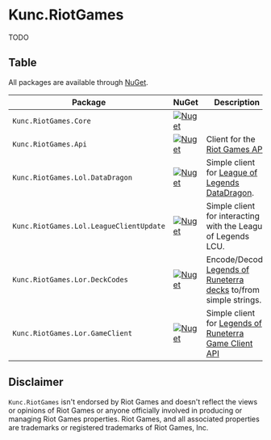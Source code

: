 # Kunc.RiotGames

TODO

## Table 
All packages are available through [NuGet](https://www.nuget.org/packages?q=Kunc.RiotGames.).

Package                                |NuGet| Description
---------------------------------------|-----|------------
`Kunc.RiotGames.Core`                  | [![Nuget](https://img.shields.io/nuget/v/Kunc.RiotGames.Core?logo=NuGet&logoColor=blue&style=flat-square)](https://www.nuget.org/packages/Kunc.RiotGames.Core) | 
`Kunc.RiotGames.Api`                   | [![Nuget](https://img.shields.io/nuget/v/Kunc.RiotGames.Api?logo=NuGet&logoColor=blue&style=flat-square)](https://www.nuget.org/packages/Kunc.RiotGames.Api) | Client for the [Riot Games API](https://developer.riotgames.com/apis).
`Kunc.RiotGames.Lol.DataDragon`        | [![Nuget](https://img.shields.io/nuget/v/Kunc.RiotGames.Lol.DataDragon?logo=NuGet&logoColor=blue&style=flat-square)](https://www.nuget.org/packages/Kunc.RiotGames.Lol.DataDragon) |Simple client for [League of Legends DataDragon](https://developer.riotgames.com/docs/lol#data-dragon).
`Kunc.RiotGames.Lol.LeagueClientUpdate`| [![Nuget](https://img.shields.io/nuget/v/Kunc.RiotGames.Lol.LeagueClientUpdate?logo=NuGet&logoColor=blue&style=flat-square)](https://www.nuget.org/packages/Kunc.RiotGames.Lol.LeagueClientUpdate) |Simple client for interacting with the League of Legends LCU.|
`Kunc.RiotGames.Lor.DeckCodes`         | [![Nuget](https://img.shields.io/nuget/v/Kunc.RiotGames.Lor.DeckCodes?logo=NuGet&logoColor=blue&style=flat-square)](https://www.nuget.org/packages/Kunc.RiotGames.Lor.DeckCodes) | Encode/Decode [Legends of Runeterra decks](https://developer.riotgames.com/docs/lor#deck-codes) to/from simple strings.
`Kunc.RiotGames.Lor.GameClient`        | [![Nuget](https://img.shields.io/nuget/v/Kunc.RiotGames.Lor.GameClient?logo=NuGet&logoColor=blue&style=flat-square)](https://www.nuget.org/packages/Kunc.RiotGames.Lor.GameClient) |Simple client for [Legends of Runeterra Game Client API](https://developer.riotgames.com/docs/lor#game-client-api)|

## Disclaimer
`Kunc.RiotGames` isn't endorsed by Riot Games and doesn't reflect the views or opinions of Riot Games or anyone officially involved in producing or managing Riot Games properties. Riot Games, and all associated properties are trademarks or registered trademarks of Riot Games, Inc.
